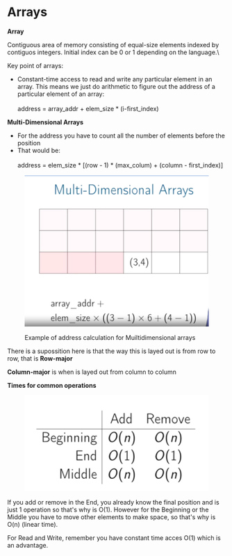 # Arrays

&#x20;**Array**

Contiguous area of memory consisting of equal-size elements indexed by contiguos integers. Initial index can be 0 or 1 depending on the language.\


Key point of arrays:

* Constant-time access to read and write any particular element in an array. This means we just do arithmetic to figure out the address of a particular element of an array:\
  \
  address = array\_addr + elem\_size \* (i-first\_index)

**Multi-Dimensional Arrays**

* For the address you have to count all the number of elements before the position
* That would be:\
  \
  address = elem\_size \* \[(row - 1) \* (max\_colum) + (column - first\_index)]&#x20;



<figure><img src="../../.gitbook/assets/imagen.png" alt=""><figcaption><p>Example of address calculation for Muiltidimensional arrays</p></figcaption></figure>

There is a supossition here is that the way this is layed out is from row to row, that is **Row-major**&#x20;

**Column-major** is when is layed out from column to column

**Times for common operations**

<figure><img src="../../.gitbook/assets/imagen (1).png" alt=""><figcaption></figcaption></figure>

If you add or remove in the End, you already know the final position and is just 1 operation so that's why is O(1). However for the Beginning or the Middle you have to move other elements to make space, so that's why is O(n) (linear time).

For Read and Write, remember you have constant time acces O(1) which is an advantage.





